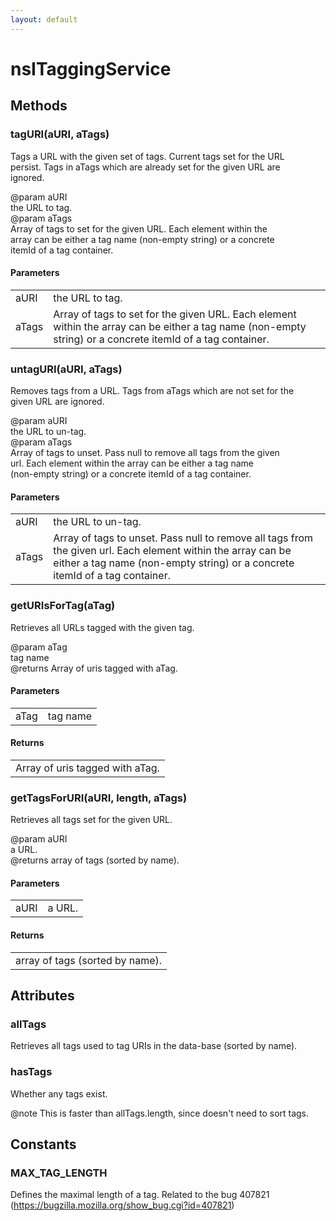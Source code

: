 ```yaml
---
layout: default
---
```


# nsITaggingService #

## Methods ##

### tagURI(aURI, aTags) ###
  
Tags a URL with the given set of tags. Current tags set for the URL  
persist. Tags in aTags which are already set for the given URL are  
ignored.  
  
@param aURI  
       the URL to tag.  
@param aTags  
       Array of tags to set for the given URL.  Each element within the  
       array can be either a tag name (non-empty string) or a concrete  
       itemId of a tag container.  
  

#### Parameters ####

<table>

<tr>
<td>aURI</td>
<td>       the URL to tag.  
</td>
</tr>

<tr>
<td>aTags</td>
<td>       Array of tags to set for the given URL.  Each element within the  
       array can be either a tag name (non-empty string) or a concrete  
       itemId of a tag container.  
</td>
</tr>

</table>

### untagURI(aURI, aTags) ###
  
Removes tags from a URL. Tags from aTags which are not set for the  
given URL are ignored.  
  
@param aURI  
       the URL to un-tag.  
@param aTags  
       Array of tags to unset.  Pass null to remove all tags from the given  
       url.  Each element within the array can be either a tag name  
       (non-empty string) or a concrete itemId of a tag container.  
  

#### Parameters ####

<table>

<tr>
<td>aURI</td>
<td>       the URL to un-tag.  
</td>
</tr>

<tr>
<td>aTags</td>
<td>       Array of tags to unset.  Pass null to remove all tags from the given  
       url.  Each element within the array can be either a tag name  
       (non-empty string) or a concrete itemId of a tag container.  
</td>
</tr>

</table>

### getURIsForTag(aTag) ###
  
Retrieves all URLs tagged with the given tag.  
  
@param aTag  
       tag name  
@returns Array of uris tagged with aTag.  
  

#### Parameters ####

<table>

<tr>
<td>aTag</td>
<td>       tag name  
</td>
</tr>

</table>

#### Returns ####

<table>

<tr>
<td>Array of uris tagged with aTag.  
</td>
</tr>

</table>

### getTagsForURI(aURI, length, aTags) ###
  
Retrieves all tags set for the given URL.  
  
@param aURI  
       a URL.  
@returns array of tags (sorted by name).  
  

#### Parameters ####

<table>

<tr>
<td>aURI</td>
<td>       a URL.  
</td>
</tr>

</table>

#### Returns ####

<table>

<tr>
<td>array of tags (sorted by name).  
</td>
</tr>

</table>

## Attributes ##

### allTags ###
  
Retrieves all tags used to tag URIs in the data-base (sorted by name).  
  

### hasTags ###
  
Whether any tags exist.  
  
@note This is faster than allTags.length, since doesn't need to sort tags.  
  

## Constants ##

### MAX_TAG_LENGTH ###
  
Defines the maximal length of a tag. Related to the bug 407821   
(https://bugzilla.mozilla.org/show_bug.cgi?id=407821)   
  
